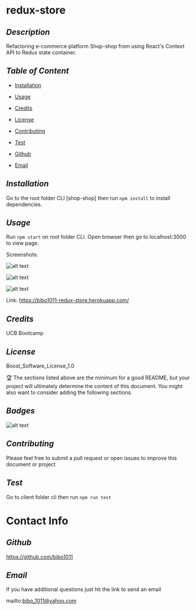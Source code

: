 # redux-store
  ## *Description*
   
  Refactoring e-commerce platform Shop-shop from using React's Context API to Redux state container.

  ## *Table of Content*
  
  * [Installation](#Installation)

  * [Usage](#Usage)

  * [Credits](#Credits)

  * [License](#License)

  * [Contributing](#Contributing)

  * [Test](#Test)

  * [Github](#Github)

  * [Email](#Email)


  ## *Installation*
   
  Go to the root folder CLI [shop-shop] then run `npm install` to install dependencies. 

  ## *Usage*
   
  Run `npm start` on root folder CLI. Open browser then go to localhost:3000 to view page.

  Screenshots:

  ![alt text](https://github.com/bibo1011/book-search-engine/raw/main/client/public/images/screenshots/ch22ss1.png "redux store ss1")

  ![alt text](https://github.com/bibo1011/book-search-engine/raw/main/client/public/images/screenshots/ch22ss2.png "redux store ss2")

  ![alt text](https://github.com/bibo1011/book-search-engine/raw/main/client/public/images/screenshots/ch22ss3.png "redux store ss3")


  Link: https://bibo1011-redux-store.herokuapp.com/

  ## *Credits*
   
  UCB Bootcamp

  ## *License*
   
  Boost_Software_License_1.0

  🏆 The sections listed above are the minimum for a good README, but your project will ultimately determine the content of this document. You might also want to consider adding the following sections.

  ## *Badges*

  ![alt text](https://img.shields.io/badge/license-Boost_Software_License_1.0-blueviolet?style=for-the-badge&logo=appveyor "license badge")

  ## *Contributing*
   
  Please feel free to submit a pull request or open issues to improve this document or project

  ## *Test*
   
  Go to client folder cli then run `npm run test` 

  # Contact Info

  ## *Github*
   
  https://github.com/bibo1011

  ## *Email* 

   If you have additional questions just hit the link to send an email

  mailto:bibo_1011@yahoo.com
